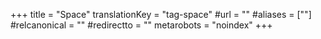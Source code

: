 +++
title = "Space"
translationKey = "tag-space"
#url = ""
#aliases = [""]
#relcanonical = ""
#redirectto = ""
metarobots = "noindex"
+++
